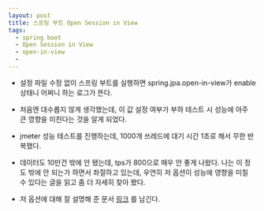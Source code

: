 ```yaml
---
layout: post
title: 스프링 부트 Open Session in View
tags:
  - spring boot
  - Open Session in View
  - open-in-view
  - 
---
```


* 설정 파일 수정 없이 스프링 부트를 실행하면 spring.jpa.open-in-view가 enable 상태니 어쩌니 하는 로그가 뜬다.

* 처음엔 대수롭지 않게 생각했는데, 이 값 설정 여부가 부하 테스트 시 성능에 아주 큰 영향을 미친다는 것을 알게 되었다.

* jmeter 성능 테스트를 진행하는데, 1000개 쓰레드에 대기 시간 1초로 해서 무한 반복했다.

* 데이터도 10만건 밖에 안 됐는데, tps가 800으로 매우 안 좋게 나왔다. 나는 이 정도 밖에 안 되는가 하면서 좌절하고 있는데, 우연히 저 옵션이 성능에 영향을 미칠 수 있다는 글을 읽고 좀 더 자세히 찾아 봤다.

* 저 옵션에 대해 잘 설명해 준 문서 [링크](https://www.baeldung.com/ring-open-session-in-view) 를 남긴다.
